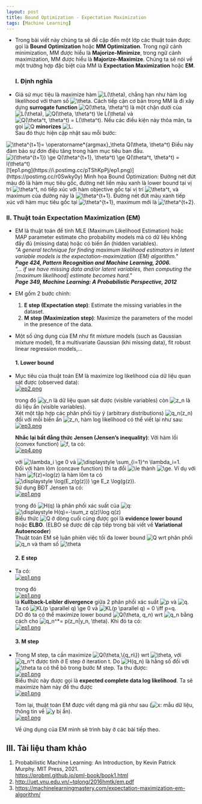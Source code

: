 ```yaml
---
layout: post
title: Bound Optimization - Expectation Maximization
tags: [Machine Learning]
---
```




- Trong bài viết này chúng ta sẽ đề cập đến một lớp các thuật toán được gọi là **Bound Optimization** hoặc **MM Optimization**. Trong ngữ cảnh minimization, MM được hiểu là **Majorize-Minimize**, trong ngữ cảnh maximization, MM được hiểu là **Majorize-Maximize**. Chúng ta sẽ nói về một trường hợp đặc biệt của MM là **Expectation Maximization** hoặc **EM**.  
  ### **I. Định nghĩa**
- Giả sử mục tiệu là maximize hàm <img src="https://i.upmath.me/svg/L(%5Ctheta)" alt="L(\theta)" />, chẳng hạn như hàm log likelihood với tham số <img src="https://i.upmath.me/svg/%5Ctheta" alt="\theta" />. Cách tiếp cận cơ bản trong MM là đi xây dựng **surrogate function** <img src="https://i.upmath.me/svg/Q(%5Ctheta%2C%20%5Ctheta%5Et)" alt="Q(\theta, \theta^t)" /> là một chặn dưới của <img src="https://i.upmath.me/svg/L(%5Ctheta)" alt="L(\theta)" />, <img src="https://i.upmath.me/svg/Q(%5Ctheta%2C%20%5Ctheta%5Et)%20%5Cle%20L(%5Ctheta)" alt="Q(\theta, \theta^t) \le L(\theta)" /> và <img src="https://i.upmath.me/svg/Q(%5Ctheta%5Et%2C%20%5Ctheta%5Et)%20%3D%20L(%5Ctheta%5Et)" alt="Q(\theta^t, \theta^t) = L(\theta^t)" />. Nếu các điều kiện này thỏa mãn, ta gọi <img src="https://i.upmath.me/svg/Q" alt="Q" /> **minorizes** <img src="https://i.upmath.me/svg/L" alt="L" />.  
Sau đó thực hiện cập nhật sau mỗi bước:  
<img src="https://i.upmath.me/svg/%5Ctheta%5E%7Bt%2B1%7D%3D%20%5Coperatorname*%7Bargmax%7D_%5Ctheta%20Q(%5Ctheta%2C%20%5Ctheta%5Et)%20" alt="\theta^{t+1}= \operatorname*{argmax}_\theta Q(\theta, \theta^t) " />  
Điều này đảm bảo sự đơn điệu tăng trong hàm mục tiêu ban đầu.   
<img src="https://i.upmath.me/svg/l(%5Ctheta%5E%7Bt%2B1%7D)%20%5Cge%20Q(%5Ctheta%5E%7Bt%2B1%7D%2C%20%5Ctheta%5Et)%20%5Cge%20Q(%5Ctheta%5Et%2C%20%5Ctheta%5Et)%20%3D%20l(%5Ctheta%5Et)" alt="l(\theta^{t+1}) \ge Q(\theta^{t+1}, \theta^t) \ge Q(\theta^t, \theta^t) = l(\theta^t)" />  
[![ep1.png](https://i.postimg.cc/pTShKpPj/ep1.png)](https://postimg.cc/r0Swky0y)  
                       Minh họa Bound Optimization: Đường nét đứt màu đỏ là hàm mục tiêu gốc, đường nét liền màu xanh là lower bound tại vị trí <img src="https://i.upmath.me/svg/%5Ctheta%5Et" alt="\theta^t" />, nó tiếp xúc với hàm objective gốc tại vị trí <img src="https://i.upmath.me/svg/%5Ctheta%5Et" alt="\theta^t" />, và maximum của đường này là <img src="https://i.upmath.me/svg/%5Ctheta%5E%7Bt%2B1%7D" alt="\theta^{t+1}" />. Đường nét đứt màu xanh tiếp xúc với hàm mục tiêu gốc tại <img src="https://i.upmath.me/svg/%5Ctheta%5E%7Bt%2B1%7D" alt="\theta^{t+1}" />, maximum mới là <img src="https://i.upmath.me/svg/%5Ctheta%5E%7Bt%2B2%7D" alt="\theta^{t+2}" />.  
                       
   ### **II. Thuật toán Expectation Maximization (EM)**  

- EM là thuật toán để tính MLE (Maximum Likelihood Estimation) hoặc MAP parameter estimate cho probability models mà có dữ liệu không đầy đủ (missing data) hoặc có biến ẩn (hidden variables).    
*"A general technique for finding maximum likelihood estimators in latent variable models is the expectation-maximization (EM) algorithm."*  
***Page 424, Pattern Recognition and Machine Learning, 2006.***  
*"… if we have missing data and/or latent variables, then computing the [maximum likelihood] estimate becomes hard."*  
***Page 349, Machine Learning: A Probabilistic Perspective, 2012***  
- EM gồm 2 bước chính:  
  1. **E step (Expectation step)**: Estimate the missing variables in the dataset.
  2. **M step (Maximization step)**: Maximize the parameters of the model in the presence of the data.  
- Một số ứng dụng của EM như fit mixture models (such as Gaussian mixture model), fit a multivariate Gaussian (khi missing data), fit robust linear regression models,...  
  
    #### 1. Lower bound  
- Mục tiêu của thuật toán EM là maximize log likelihood của dữ liệu quan sát được (observed data):  
[![ep2.png](https://i.postimg.cc/HLvXtpmQ/ep2.png)](https://postimg.cc/xkHXfVcC)  
  
    trong đó <img src="https://i.upmath.me/svg/y_n" alt="y_n" /> là dữ liệu quan sát được (visible variables) còn <img src="https://i.upmath.me/svg/z_n" alt="z_n" /> là dũ liệu ẩn (visible variables).  
   Xét một tập hợp các phân phối tùy ý (arbitrary distributions) <img src="https://i.upmath.me/svg/q_n(z_n)" alt="q_n(z_n)" /> đối với mỗi biến ẩn <img src="https://i.upmath.me/svg/z_n" alt="z_n" />, hàm log likelihood có thể viết lại như sau:  
[![ep3.png](https://i.postimg.cc/L51WpCDb/ep3.png)](https://postimg.cc/LgmDkVrt)  
  
     **Nhắc lại bất đẳng thức Jensen (Jensen’s inequality)**: Với hàm lồi (convex function) <img src="https://i.upmath.me/svg/f" alt="f" />, ta có:  
[![ep4.png](https://i.postimg.cc/ncsFspRy/ep4.png)](https://postimg.cc/N5cqSqwD)  
  
  với <img src="https://i.upmath.me/svg/%5Clambda_i%20%5Cge%200" alt="\lambda_i \ge 0" /> và <img src="https://i.upmath.me/svg/%5Cdisplaystyle%20%5Csum_%7Bi%3D1%7D%5En%20%5Clambda_i%3D1" alt="\displaystyle \sum_{i=1}^n \lambda_i=1" />.  
  Đối với hàm lõm (concave function) thì ta đổi <img src="https://i.upmath.me/svg/%5Cle%20" alt="\le " /> thành <img src="https://i.upmath.me/svg/%5Cge" alt="\ge" />. Ví dụ với hàm <img src="https://i.upmath.me/svg/f(z)%3Dlog(z)" alt="f(z)=log(z)" /> là hàm lõm ta có  <img src="https://i.upmath.me/svg/%5Cdisplaystyle%20%5Clog(E_z(g(z)))%20%5Cge%20E_z%20%5Clog(g(z))" alt="\displaystyle \log(E_z(g(z))) \ge E_z \log(g(z))" />.  
  Sử dụng BĐT Jensen ta có:  
[![ep1.png](https://i.postimg.cc/pVmQdnvR/ep1.png)](https://postimg.cc/G91T7t95)
  
   trong đó <img src="https://i.upmath.me/svg/H(q)" alt="H(q)" /> là phân phối xác suất của <img src="https://i.upmath.me/svg/q" alt="q" />:  
  <img src="https://i.upmath.me/svg/%5Cdisplaystyle%20H(q)%3D-%5Csum_z%20q(z)%5Clog%20q(z)" alt="\displaystyle H(q)=-\sum_z q(z)\log q(z)" />  
  Biểu thức <img src="https://i.upmath.me/svg/Q" alt="Q" /> ở dòng cuối cùng được gọi là **evidence lower bound** hoặc **ELBO**. (ELBO sẽ được đề cập tiếp trong bài viết về **Variational Autoencoder**)  
 Thuật toán EM sẽ luân phiên việc tối đa lower bound <img src="https://i.upmath.me/svg/Q" alt="Q" /> wrt phân phối <img src="https://i.upmath.me/svg/q_n" alt="q_n" /> và tham số <img src="https://i.upmath.me/svg/%5Ctheta" alt="\theta" />  
   
   #### 2. E step
- Ta có:  
[![ep1.png](https://i.postimg.cc/7Zt0DxRf/ep1.png)](https://postimg.cc/sMSv4Rsr)  
  
  trong đó  
[![ep1.png](https://i.postimg.cc/fTw99tnV/ep1.png)](https://postimg.cc/QVyCLMMD)  
là **Kullback-Leibler divergence** giữa 2 phân phối xác suất <img src="https://i.upmath.me/svg/p" alt="p" /> và <img src="https://i.upmath.me/svg/q" alt="q" />. Ta có <img src="https://i.upmath.me/svg/KL(p%20%5Cparallel%20q)%20%5Cge%200" alt="KL(p \parallel q) \ge 0" /> và <img src="https://i.upmath.me/svg/KL(p%20%5Cparallel%20q)%20%3D%200%20%5Ciff%20p%3Dq" alt="KL(p \parallel q) = 0 \iff p=q" />.  
DO đó ta có thể maximize lower bound <img src="https://i.upmath.me/svg/Q(%5Ctheta%2C%20q_n)" alt="Q(\theta, q_n)" /> wrt <img src="https://i.upmath.me/svg/q_n" alt="q_n" /> bằng cách cho <img src="https://i.upmath.me/svg/q_n%5E*%3D%20p(z_n%7Cy_n%2C%20%5Ctheta)" alt="q_n^*= p(z_n|y_n, \theta)" />. Khi đó ta có:  
[![ep1.png](https://i.postimg.cc/jqJb4ZT9/ep1.png)](https://postimg.cc/nMZgHKCY)  
  
  #### 3. M step 
- Trong M step, ta cần maximize <img src="https://i.upmath.me/svg/Q(%5Ctheta%2C%5C%7Bq_n%5C%7D)" alt="Q(\theta,\{q_n\})" /> wrt <img src="https://i.upmath.me/svg/%5Ctheta" alt="\theta" />, với <img src="https://i.upmath.me/svg/q_n%5Et" alt="q_n^t" /> được tính ở E step ở iteration t. Do <img src="https://i.upmath.me/svg/H(q_n)" alt="H(q_n)" /> là hằng số đối với <img src="https://i.upmath.me/svg/%5Ctheta" alt="\theta" /> ta có thể bỏ trong bước M step.  Ta thu được:  
[![ep1.png](https://i.postimg.cc/qqtMsTLZ/ep1.png)](https://postimg.cc/1VQQSbbp)  
Biểu thức này được gọi là **expected complete data log likelihood**. Ta sẽ maximize hàm này để thu được  
[![ep1.png](https://i.postimg.cc/ZqRRbpNS/ep1.png)](https://postimg.cc/K16FQKQq)  
  
  Tóm lại, thuật toán EM được viết dạng mã giả như sau (<img src="https://i.upmath.me/svg/x" alt="x" />: mẫu dữ liệu, thông tin về <img src="https://i.upmath.me/svg/y" alt="y" /> bị ẩn).  
[![ep1.png](https://i.postimg.cc/ydsL36Vs/ep1.png)](https://postimg.cc/3yfXPT4c)

  
  Về ứng dụng của EM mình sẽ trình bày ở các bài tiếp theo.  
## III. Tài liệu tham khảo  
1. Probabilistic Machine Learning: An Introduction, by Kevin Patrick Murphy.
MIT Press, 2021.    
https://probml.github.io/pml-book/book1.html  
2. http://uet.vnu.edu.vn/~tqlong/2016hmtk/em.pdf  
3. https://machinelearningmastery.com/expectation-maximization-em-algorithm/  



  
  


  
